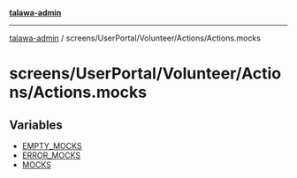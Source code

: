 [**talawa-admin**](../../../../../README.md)

***

[talawa-admin](../../../../../modules.md) / screens/UserPortal/Volunteer/Actions/Actions.mocks

# screens/UserPortal/Volunteer/Actions/Actions.mocks

## Variables

- [EMPTY\_MOCKS](variables/EMPTY_MOCKS.md)
- [ERROR\_MOCKS](variables/ERROR_MOCKS.md)
- [MOCKS](variables/MOCKS.md)
